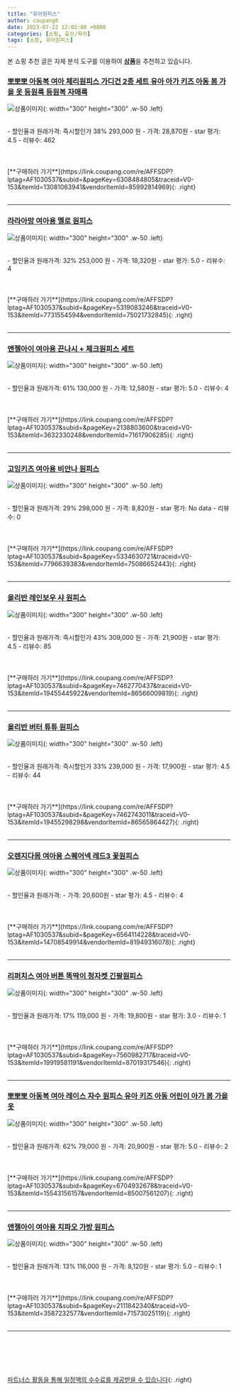 ```yaml
---
title: "유아원피스"
author: coupang6
date: 2023-07-22 12:02:08 +0800
categories: [쇼핑, 출산/육아]
tags: [쇼핑, 유아원피스]
---
```


본 쇼핑 추천 글은 자체 분석 도구를 이용하여 [**상품**](https://link.coupang.com/a/bao1ui)을 추천하고 있습니다.

### [뽀뽀뽀 아동복 여아 체리원피스 가디건 2종 세트 유아 아가 키즈 아동 봄 가을 옷 등원룩 등원복 자매룩](https://link.coupang.com/re/AFFSDP?lptag=AF1030537&subid=&pageKey=6308484805&traceid=V0-153&itemId=13081063941&vendorItemId=85992814969)

![상품이미지](https://thumbnail6.coupangcdn.com/thumbnails/remote/230x230ex/image/vendor_inventory/0910/09ca506778fbe012b0f17492bb6bb63943794b408607021d6724464749f4.jpg){: width="300" height="300" .w-50 .left}


<br>
- 할인율과 원래가격: 즉시할인가 38%  293,000   원
- 가격: 28,870원
- star 평가: 4.5
- 리뷰수: 462
<br>
<br>
<br>
<br>
[**구매하러 가기**](https://link.coupang.com/re/AFFSDP?lptag=AF1030537&subid=&pageKey=6308484805&traceid=V0-153&itemId=13081063941&vendorItemId=85992814969){: .right}
<br>
<br>

---

### [라라아망 여아용 멜로 원피스](https://link.coupang.com/re/AFFSDP?lptag=AF1030537&subid=&pageKey=5319083246&traceid=V0-153&itemId=7731554594&vendorItemId=75021732845)

![상품이미지](https://thumbnail6.coupangcdn.com/thumbnails/remote/230x230ex/image/retail/images/2021/03/31/10/2/dfe894c5-962a-460e-9145-9ba7022c183f.jpg){: width="300" height="300" .w-50 .left}


<br>
- 할인율과 원래가격: 32%  253,000   원
- 가격: 18,320원
- star 평가: 5.0
- 리뷰수: 4
<br>
<br>
<br>
<br>
[**구매하러 가기**](https://link.coupang.com/re/AFFSDP?lptag=AF1030537&subid=&pageKey=5319083246&traceid=V0-153&itemId=7731554594&vendorItemId=75021732845){: .right}
<br>
<br>

---

### [앤젤아이 여아용 끈나시 + 체크원피스 세트](https://link.coupang.com/re/AFFSDP?lptag=AF1030537&subid=&pageKey=2138803600&traceid=V0-153&itemId=3632330248&vendorItemId=71617906285)

![상품이미지](https://thumbnail10.coupangcdn.com/thumbnails/remote/230x230ex/image/retail/images/2020/09/21/9/6/96a14e19-a835-47b0-b798-b2029ef428c9.jpg){: width="300" height="300" .w-50 .left}


<br>
- 할인율과 원래가격: 61%  130,000   원
- 가격: 12,580원
- star 평가: 5.0
- 리뷰수: 4
<br>
<br>
<br>
<br>
[**구매하러 가기**](https://link.coupang.com/re/AFFSDP?lptag=AF1030537&subid=&pageKey=2138803600&traceid=V0-153&itemId=3632330248&vendorItemId=71617906285){: .right}
<br>
<br>

---

### [고잉키즈 여아용 비안나 원피스](https://link.coupang.com/re/AFFSDP?lptag=AF1030537&subid=&pageKey=5334630721&traceid=V0-153&itemId=7796639383&vendorItemId=75086652443)

![상품이미지](https://thumbnail8.coupangcdn.com/thumbnails/remote/230x230ex/image/retail/images/2021/04/08/17/5/3f5aa819-f883-4ae4-973f-ed47ca39f8c2.jpg){: width="300" height="300" .w-50 .left}


<br>
- 할인율과 원래가격: 29%  298,000   원
- 가격: 8,820원
- star 평가: No data
- 리뷰수: 0
<br>
<br>
<br>
<br>
[**구매하러 가기**](https://link.coupang.com/re/AFFSDP?lptag=AF1030537&subid=&pageKey=5334630721&traceid=V0-153&itemId=7796639383&vendorItemId=75086652443){: .right}
<br>
<br>

---

### [올리반 레인보우 샤 원피스](https://link.coupang.com/re/AFFSDP?lptag=AF1030537&subid=&pageKey=7462770437&traceid=V0-153&itemId=19455445922&vendorItemId=86566009819)

![상품이미지](https://thumbnail7.coupangcdn.com/thumbnails/remote/230x230ex/image/vendor_inventory/5eb8/20f1b268c5465b2a4d9cde52defb8fbac4445b92a64c1c5c413d0a3fb46e.jpg){: width="300" height="300" .w-50 .left}


<br>
- 할인율과 원래가격: 즉시할인가 43%  309,000   원
- 가격: 21,900원
- star 평가: 4.5
- 리뷰수: 85
<br>
<br>
<br>
<br>
[**구매하러 가기**](https://link.coupang.com/re/AFFSDP?lptag=AF1030537&subid=&pageKey=7462770437&traceid=V0-153&itemId=19455445922&vendorItemId=86566009819){: .right}
<br>
<br>

---

### [올리반 버터 튜튜 원피스](https://link.coupang.com/re/AFFSDP?lptag=AF1030537&subid=&pageKey=7462743011&traceid=V0-153&itemId=19455298298&vendorItemId=86565864427)

![상품이미지](https://thumbnail6.coupangcdn.com/thumbnails/remote/230x230ex/image/vendor_inventory/b0f6/04bb7af4739ddbe64d40617198e85332bcb8d21508dbd94ab480c0986bcc.jpg){: width="300" height="300" .w-50 .left}


<br>
- 할인율과 원래가격: 즉시할인가 33%  239,000   원
- 가격: 17,900원
- star 평가: 4.5
- 리뷰수: 44
<br>
<br>
<br>
<br>
[**구매하러 가기**](https://link.coupang.com/re/AFFSDP?lptag=AF1030537&subid=&pageKey=7462743011&traceid=V0-153&itemId=19455298298&vendorItemId=86565864427){: .right}
<br>
<br>

---

### [오렌지다몸 여아용 스퀘어넥 레드3 꽃원피스](https://link.coupang.com/re/AFFSDP?lptag=AF1030537&subid=&pageKey=6564114228&traceid=V0-153&itemId=14708549914&vendorItemId=81949316078)

![상품이미지](https://thumbnail10.coupangcdn.com/thumbnails/remote/230x230ex/image/retail/images/2022/06/06/15/9/8f396b4b-92cd-4b0a-88ce-51b05f7bce2b.jpg){: width="300" height="300" .w-50 .left}


<br>
- 할인율과 원래가격: 
- 가격: 20,600원
- star 평가: 4.5
- 리뷰수: 4
<br>
<br>
<br>
<br>
[**구매하러 가기**](https://link.coupang.com/re/AFFSDP?lptag=AF1030537&subid=&pageKey=6564114228&traceid=V0-153&itemId=14708549914&vendorItemId=81949316078){: .right}
<br>
<br>

---

### [리퍼치스 여아 버튼 똑딱이 청자켓 긴팔원피스](https://link.coupang.com/re/AFFSDP?lptag=AF1030537&subid=&pageKey=7560982717&traceid=V0-153&itemId=19919581191&vendorItemId=87019317546)

![상품이미지](https://thumbnail10.coupangcdn.com/thumbnails/remote/230x230ex/image/vendor_inventory/40d0/2bf129c9ab2d574af7302569895bc08b27a82371e98e46c52d43c76fee4d.jpg){: width="300" height="300" .w-50 .left}


<br>
- 할인율과 원래가격: 17%  119,000   원
- 가격: 19,800원
- star 평가: 3.0
- 리뷰수: 1
<br>
<br>
<br>
<br>
[**구매하러 가기**](https://link.coupang.com/re/AFFSDP?lptag=AF1030537&subid=&pageKey=7560982717&traceid=V0-153&itemId=19919581191&vendorItemId=87019317546){: .right}
<br>
<br>

---

### [뽀뽀뽀 아동복 여아 레이스 자수 원피스 유아 키즈 아동 어린이 아가 봄 가을 옷](https://link.coupang.com/re/AFFSDP?lptag=AF1030537&subid=&pageKey=6704932678&traceid=V0-153&itemId=15543156157&vendorItemId=85007561207)

![상품이미지](https://thumbnail10.coupangcdn.com/thumbnails/remote/230x230ex/image/vendor_inventory/d062/8da05b3865b5d8aa9dcdc936749e45e6f93da5bb59420b31caca093310e9.jpg){: width="300" height="300" .w-50 .left}


<br>
- 할인율과 원래가격: 62%  79,000   원
- 가격: 20,900원
- star 평가: 5.0
- 리뷰수: 2
<br>
<br>
<br>
<br>
[**구매하러 가기**](https://link.coupang.com/re/AFFSDP?lptag=AF1030537&subid=&pageKey=6704932678&traceid=V0-153&itemId=15543156157&vendorItemId=85007561207){: .right}
<br>
<br>

---

### [앤젤아이 여아용 치파오 가방 원피스](https://link.coupang.com/re/AFFSDP?lptag=AF1030537&subid=&pageKey=2111842340&traceid=V0-153&itemId=3587232577&vendorItemId=71573025119)

![상품이미지](https://thumbnail10.coupangcdn.com/thumbnails/remote/230x230ex/image/retail/images/2020/09/09/19/7/20253ddd-acbe-4a7c-a30a-fcedf44ce962.jpg){: width="300" height="300" .w-50 .left}


<br>
- 할인율과 원래가격: 13%  116,000   원
- 가격: 8,120원
- star 평가: 5.0
- 리뷰수: 1
<br>
<br>
<br>
<br>
[**구매하러 가기**](https://link.coupang.com/re/AFFSDP?lptag=AF1030537&subid=&pageKey=2111842340&traceid=V0-153&itemId=3587232577&vendorItemId=71573025119){: .right}
<br>
<br>

---
<br><br><br><br><br> [파트너스 활동을 통해 일정액의 수수료를 제공받을 수 있습니다](https://link.coupang.com/a/bao1ui){: .right}